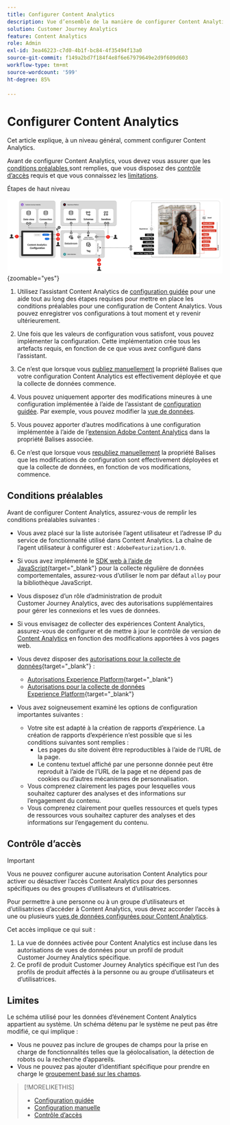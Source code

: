 ```yaml
---
title: Configurer Content Analytics
description: Vue d’ensemble de la manière de configurer Content Analytics
solution: Customer Journey Analytics
feature: Content Analytics
role: Admin
exl-id: 3ea46223-c7d0-4b1f-bc84-4f35494f13a0
source-git-commit: f149a2bd7f184f4e8f6e67979649e2d9f609d603
workflow-type: tm+mt
source-wordcount: '599'
ht-degree: 85%

---
```


# Configurer Content Analytics

Cet article explique, à un niveau général, comment configurer Content Analytics.

Avant de configurer Content Analytics, vous devez vous assurer que les [ conditions préalables ](#prerequisites) sont remplies, que vous disposez des [contrôle d’accès](#access-control) requis et que vous connaissez les [ limitations](#limitations).


Étapes de haut niveau

![Configuration de Content Analytics](../assets/aca-configuration.svg){zoomable="yes"}

1. Utilisez l’assistant Content Analytics de [configuration guidée](guided.md) pour une aide tout au long des étapes requises pour mettre en place les conditions préalables pour une configuration de Content Analytics. Vous pouvez enregistrer vos configurations à tout moment et y revenir ultérieurement.
1. Une fois que les valeurs de configuration vous satisfont, vous pouvez implémenter la configuration. Cette implémentation crée tous les artefacts requis, en fonction de ce que vous avez configuré dans l’assistant.
1. Ce n’est que lorsque vous [publiez manuellement](manual.md) la propriété Balises que votre configuration Content Analytics est effectivement déployée et que la collecte de données commence.

1. Vous pouvez uniquement apporter des modifications mineures à une configuration implémentée à l’aide de l’assistant de [configuration guidée](guided.md). Par exemple, vous pouvez modifier la [vue de données](/help/data-views/data-views.md).
1. Vous pouvez apporter d’autres modifications à une configuration implémentée à l’aide de l’[extension Adobe Content Analytics](https://experienceleague.adobe.com/fr/docs/experience-platform/tags/extensions/client/content-analytics/overview) dans la propriété Balises associée.
1. Ce n’est que lorsque vous [republiez manuellement](manual.md) la propriété Balises que les modifications de configuration sont effectivement déployées et que la collecte de données, en fonction de vos modifications, commence.


## Conditions préalables

Avant de configurer Content Analytics, assurez-vous de remplir les conditions préalables suivantes :

* Vous avez placé sur la liste autorisée l’agent utilisateur et l’adresse IP du service de fonctionnalité utilisé dans Content Analytics. La chaîne de l’agent utilisateur à configurer est : <code>AdobeFeaturization/1.0</code>.
* Si vous avez implémenté le [SDK web à l’aide de JavaScript](https://experienceleague.adobe.com/fr/docs/experience-platform/web-sdk/install/library){target="_blank"} pour la collecte régulière de données comportementales, assurez-vous d’utiliser le nom par défaut <code>alloy</code> pour la bibliothèque JavaScript.
* Vous disposez d’un rôle d’administration de produit Customer Journey Analytics, avec des autorisations supplémentaires pour gérer les connexions et les vues de données.
* Si vous envisagez de collecter des expériences Content Analytics, assurez-vous de configurer et de mettre à jour le contrôle de version de [Content Analytics](manual.md#versioning) en fonction des modifications apportées à vos pages web.
* Vous devez disposer des [autorisations pour la collecte de données](https://experienceleague.adobe.com/fr/docs/experience-platform/collection/permissions){target="_blank"} :
   * [Autorisations Experience Platform](https://experienceleague.adobe.com/fr/docs/experience-platform/collection/permissions#adobe-experience-platform-permissions){target="_blank"}
   * [Autorisations pour la collecte de données Experience Platform](https://experienceleague.adobe.com/fr/docs/experience-platform/collection/permissions#adobe-experience-platform-data-collection-permissions){target="_blank"}
* Vous avez soigneusement examiné les options de configuration importantes suivantes :

   * Votre site est adapté à la création de rapports d’expérience. La création de rapports d’expérience n’est possible que si les conditions suivantes sont remplies :
      * Les pages du site doivent être reproductibles à l’aide de l’URL de la page.
      * Le contenu textuel affiché par une personne donnée peut être reproduit à l’aide de l’URL de la page et ne dépend pas de cookies ou d’autres mécanismes de personnalisation.
   * Vous comprenez clairement les pages pour lesquelles vous souhaitez capturer des analyses et des informations sur l’engagement du contenu.
   * Vous comprenez clairement pour quelles ressources et quels types de ressources vous souhaitez capturer des analyses et des informations sur l’engagement du contenu.


## Contrôle d’accès

>[!IMPORTANT]
>
>Vous ne pouvez configurer aucune autorisation Content Analytics pour activer ou désactiver l’accès Content Analytics pour des personnes spécifiques ou des groupes d’utilisateurs et d’utilisatrices.
>

Pour permettre à une personne ou à un groupe d’utilisateurs et d’utilisatrices d’accéder à Content Analytics, vous devez accorder l’accès à une ou plusieurs [vues de données configurées pour Content Analytics](guided.md#data-view).

Cet accès implique ce qui suit :

1. La vue de données activée pour Content Analytics est incluse dans les autorisations de vues de données pour un profil de produit Customer Journey Analytics spécifique.
1. Ce profil de produit Customer Journey Analytics spécifique est l’un des profils de produit affectés à la personne ou au groupe d’utilisateurs et d’utilisatrices.

## Limites

Le schéma utilisé pour les données d’événement Content Analytics appartient au système. Un schéma détenu par le système ne peut pas être modifié, ce qui implique :

* Vous ne pouvez pas inclure de groupes de champs pour la prise en charge de fonctionnalités telles que la géolocalisation, la détection de robots ou la recherche d’appareils.
* Vous ne pouvez pas ajouter d’identifiant spécifique pour prendre en charge le [groupement basé sur les champs](/help/stitching/fbs.md).

>[!MORELIKETHIS]
>
>* [Configuration guidée](guided.md)
>* [Configuration manuelle](manual.md)
>* [Contrôle d’accès](/help/technotes/access-control.md)
>
